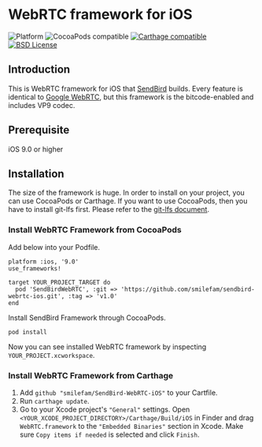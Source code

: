 # WebRTC framework for iOS

![Platform](https://img.shields.io/badge/platform-iOS-orange.svg)
![CocoaPods compatible](https://img.shields.io/badge/CocoaPods-compatible-green.svg)
[![Carthage compatible](https://img.shields.io/badge/Carthage-compatible-4BC51D.svg?style=flat)](https://github.com/Carthage/Carthage)
[![BSD License](https://img.shields.io/badge/license-BSD-brightgreen.svg)](https://github.com/smilefam/sendbird-webrtc-ios/blob/master/LICENSE)

## Introduction

This is WebRTC framework for iOS that [SendBird](https://sendbird.com/) builds. Every feature is identical to [Google WebRTC](https://webrtc.org/native-code/ios/), but this framework is the bitcode-enabled and includes VP9 codec.

## Prerequisite

iOS 9.0 or higher

## Installation

The size of the framework is huge. In order to install on your project, you can use CocoaPods or Carthage. If you want to use CocoaPods, then you have to install git-lfs first. Please refer to the [git-lfs document](https://git-lfs.github.com/).

### Install WebRTC Framework from CocoaPods

Add below into your Podfile.

```
platform :ios, '9.0'
use_frameworks!

target YOUR_PROJECT_TARGET do
  pod 'SendBirdWebRTC', :git => 'https://github.com/smilefam/sendbird-webrtc-ios.git', :tag => 'v1.0'
end
```

Install SendBird Framework through CocoaPods.

```
pod install
```

Now you can see installed WebRTC framework by inspecting `YOUR_PROJECT.xcworkspace`.

### Install WebRTC Framework from Carthage

1. Add `github "smilefam/SendBird-WebRTC-iOS"` to your Cartfile.
2. Run `carthage update`.
3. Go to your Xcode project's `"General"` settings. Open `<YOUR_XCODE_PROJECT_DIRECTORY>/Carthage/Build/iOS` in Finder and drag `WebRTC.framework` to the `"Embedded Binaries"` section in Xcode. Make sure `Copy items if needed` is selected and click `Finish`.

